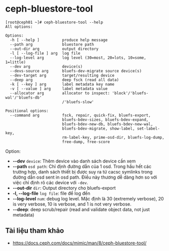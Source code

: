# ceph-bluestore-tool
```
[root@ceph01 ~]# ceph-bluestore-tool --help
All options:

Options:
  -h [ --help ]          produce help message
  --path arg             bluestore path
  --out-dir arg          output directory
  -l [ --log-file ] arg  log file
  --log-level arg        log level (30=most, 20=lots, 10=some, 1=little)
  --dev arg              device(s)
  --devs-source arg      bluefs-dev-migrate source device(s)
  --dev-target arg       target/resulting device
  --deep arg             deep fsck (read all data)
  -k [ --key ] arg       label metadata key name
  -v [ --value ] arg     label metadata value
  --allocator arg        allocator to inspect: 'block'/'bluefs-wal'/'bluefs-db'
                         /'bluefs-slow'

Positional options:
  --command arg          fsck, repair, quick-fix, bluefs-export,
                         bluefs-bdev-sizes, bluefs-bdev-expand,
                         bluefs-bdev-new-db, bluefs-bdev-new-wal,
                         bluefs-bdev-migrate, show-label, set-label-key,
                         rm-label-key, prime-osd-dir, bluefs-log-dump,
                         free-dump, free-score
```
Option:
- **--dev** `device`: Thêm device vào danh sách device cần xem
- **--path** `osd path`: Chỉ định đường dẫn của 1 osd. Trong hầu hết các trường hợp, danh sách thiết bị được suy ra từ cacsc symlinks trong đường dẫn osd sent in osd path. Điều này thương dễ dàng hơn so với việc chỉ định rõ các device với `-dev`.
- **--out-dir** `dir`: Output directory cho bluefs-export
- **-l, --log-file** `log file`: file để log đến
- **--log-level** `num`: debug log level. Mặc định là 30 (extremely verbose), 20 is very verbose, 10 is verbose, and 1 is not very verbose.
- **--deep**: deep scrub/repair (read and validate object data, not just metadata)

## Tài liệu tham khảo
- https://docs.ceph.com/docs/mimic/man/8/ceph-bluestore-tool/
